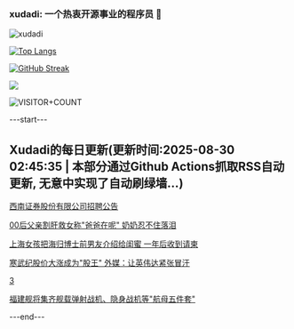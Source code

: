 ### xudadi: 一个热衷开源事业的程序员 👋

![xudadi](https://github-readme-stats-git-masterorgs-github-readme-stats-team.vercel.app/api?username=xudadi)

[![Top Langs](https://github-readme-stats.vercel.app/api/top-langs/?username=xudadi)](https://github.com/anuraghazra/github-readme-stats)

[![GitHub Streak](https://streak-stats.demolab.com?user=xudadi&locale=zh_Hans)](https://git.io/streak-stats)

![](https://raw.githubusercontent.com/xudadi/xudadi/main/assets/github-contribution-grid-snake.svg)

![VISITOR+COUNT](https://komarev.com/ghpvc/?username=xudadi&label=VISITOR+COUNT)


---start---

## Xudadi的每日更新(更新时间:2025-08-30 02:45:35 | 本部分通过Github Actions抓取RSS自动更新, 无意中实现了自动刷绿墙...)

[西南证券股份有限公司招聘公告](https://www.gongkaoleida.com/article/2595350)

[00后父亲割肝救女称"爸爸在呢" 奶奶忍不住落泪](https://m.163.com/news/article/K84QIK780534P59R.html)

[上海女孩把海归博士前男友介绍给闺蜜 一年后收到请柬](https://m.163.com/news/article/K84Q5TQ9053469LG.html)

[寒武纪股价大涨成为"股王" 外媒：让英伟达紧张冒汗](https://m.163.com/news/article/K84ICAOR05504DOQ.html)

[3](https://m.163.com/touch/news/sub/domestic)

[福建舰将集齐舰载弹射战机、隐身战机等"航母五件套"](https://m.163.com/news/article/K838641E051482MP.html)

---end---
